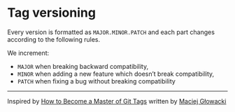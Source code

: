 # Tag versioning

Every version is formatted as `MAJOR.MINOR.PATCH` and each part changes according to the following rules.

We increment:

* `MAJOR` when breaking backward compatibility,
* `MINOR` when adding a new feature which doesn’t break compatibility,
* `PATCH` when fixing a bug without breaking compatibility

---

Inspired by [How to Become a Master of Git Tags](https://blog.daftcode.pl/how-to-become-a-master-of-git-tags-b70fbd9609d9) written by [Maciej Głowacki](https://twitter.com/Bombasarkadian) 

